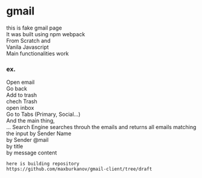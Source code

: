 # gmail
this is fake gmail page <br/>
It was built using npm webpack <br/>
From Scratch and  <br/>
Vanila Javascript <br/>
Main functionalities work <br/>
### ex.
Open email <br/>
Go back <br/>
Add to trash <br/>
chech Trash <br/>
open inbox <br/>
Go to Tabs (Primary, Social...) <br/>
And the main thing, <br/>
...
Search Engine searches throuh the emails and returns all emails matching the input 
by Sender Name <br/>
by Sender @mail <br/>
by title <br/>
by message content

```
here is building repository
https://github.com/maxburkanov/gmail-client/tree/draft
```
